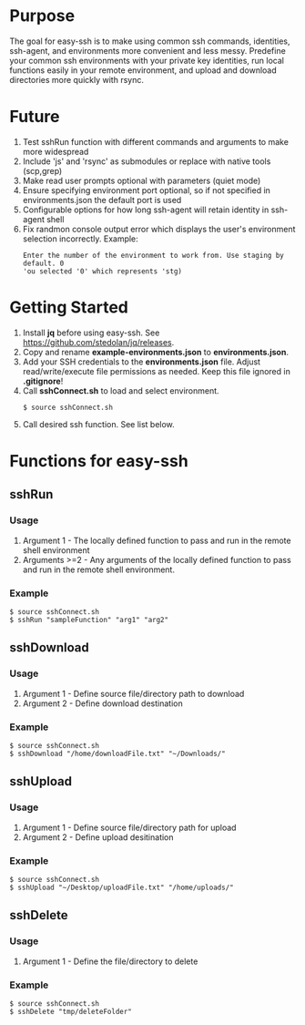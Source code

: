 # Purpose
The goal for easy-ssh is to make using common ssh commands, identities, ssh-agent, and environments more convenient and less messy. Predefine your common ssh environments with your private key identities, run local functions easily in your remote environment, and upload and download directories more quickly with rsync.

# Future
1. Test sshRun function with different commands and arguments to make more widespread
1. Include 'js' and 'rsync' as submodules or replace with native tools (scp,grep)
2. Make read user prompts optional with parameters (quiet mode)
3. Ensure specifying environment port optional, so if not specified in environments.json the default port is used
4. Configurable options for how long ssh-agent will retain identity in ssh-agent shell
5. Fix randmon console output error which displays the user's environment selection incorrectly. Example:
    ```
    Enter the number of the environment to work from. Use staging by default. 0
    'ou selected '0' which represents 'stg)
    ```
# Getting Started
1. Install **jq** before using easy-ssh. See https://github.com/stedolan/jq/releases.
2. Copy and rename **example-environments.json** to **environments.json**.
3. Add your SSH credentials to the **environments.json** file. Adjust read/write/execute file permissions as needed. Keep this file ignored in **.gitignore**!
4. Call **sshConnect.sh** to load and select environment.
    ```
    $ source sshConnect.sh 
    ```
5. Call desired ssh function. See list below.

# Functions for easy-ssh
## sshRun
### Usage
1. Argument 1 - The locally defined function to pass and run in the remote shell environment
2. Arguments >=2 - Any arguments of the locally defined function to pass and run in the remote shell environment.
### Example
```
$ source sshConnect.sh 
$ sshRun "sampleFunction" "arg1" "arg2"
```
## sshDownload
### Usage
1. Argument 1 - Define source file/directory path to download
2. Argument 2 - Define download destination
### Example
```
$ source sshConnect.sh 
$ sshDownload "/home/downloadFile.txt" "~/Downloads/"
```
## sshUpload
### Usage
1. Argument 1 - Define source file/directory path for upload
2. Argument 2 - Define upload desitination
### Example
```
$ source sshConnect.sh 
$ sshUpload "~/Desktop/uploadFile.txt" "/home/uploads/" 
```
## sshDelete
### Usage
1. Argument 1 - Define the file/directory to delete
### Example
```
$ source sshConnect.sh 
$ sshDelete "tmp/deleteFolder"
```